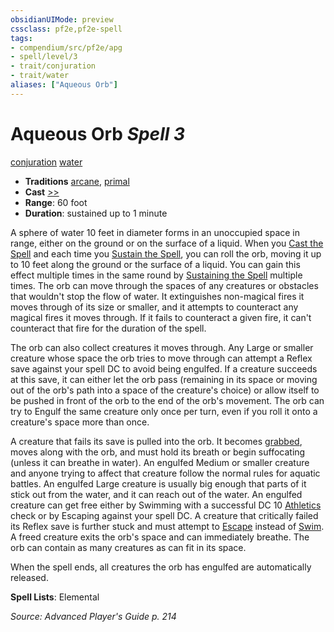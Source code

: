 ```yaml
---
obsidianUIMode: preview
cssclass: pf2e,pf2e-spell
tags:
- compendium/src/pf2e/apg
- spell/level/3
- trait/conjuration
- trait/water
aliases: ["Aqueous Orb"]
---
```

# Aqueous Orb *Spell 3*   
[conjuration](conjuration.md "Conjuration School Trait")  [water](water.md "Water Energy & Element Trait")  

- **Traditions** [arcane](arcane.md "Arcane Tradition Trait"), [primal](primal.md "Primal Tradition Trait")
- **Cast** [>>](chapter-9-playing-the-game.md#Actions "Two-Action") 
- **Range**: 60 foot
- **Duration**: sustained up to 1 minute

A sphere of water 10 feet in diameter forms in an unoccupied space in range, either on the ground or on the surface of a liquid. When you [Cast the Spell](cast-a-spell.md) and each time you [Sustain the Spell](sustain-a-spell.md), you can roll the orb, moving it up to 10 feet along the ground or the surface of a liquid. You can gain this effect multiple times in the same round by [Sustaining the Spell](sustain-a-spell.md) multiple times. The orb can move through the spaces of any creatures or obstacles that wouldn't stop the flow of water. It extinguishes non-magical fires it moves through of its size or smaller, and it attempts to counteract any magical fires it moves through. If it fails to counteract a given fire, it can't counteract that fire for the duration of the spell.

The orb can also collect creatures it moves through. Any Large or smaller creature whose space the orb tries to move through can attempt a Reflex save against your spell DC to avoid being engulfed. If a creature succeeds at this save, it can either let the orb pass (remaining in its space or moving out of the orb's path into a space of the creature's choice) or allow itself to be pushed in front of the orb to the end of the orb's movement. The orb can try to Engulf the same creature only once per turn, even if you roll it onto a creature's space more than once.

A creature that fails its save is pulled into the orb. It becomes [grabbed](conditions.md#Grabbed), moves along with the orb, and must hold its breath or begin suffocating (unless it can breathe in water). An engulfed Medium or smaller creature and anyone trying to affect that creature follow the normal rules for aquatic battles. An engulfed Large creature is usually big enough that parts of it stick out from the water, and it can reach out of the water. An engulfed creature can get free either by Swimming with a successful DC 10 [Athletics](skills.md#Athletics) check or by Escaping against your spell DC. A creature that critically failed its Reflex save is further stuck and must attempt to [Escape](escape.md) instead of [Swim](swim.md). A freed creature exits the orb's space and can immediately breathe. The orb can contain as many creatures as can fit in its space.

When the spell ends, all creatures the orb has engulfed are automatically released.

**Spell Lists**: Elemental

*Source: Advanced Player's Guide p. 214*